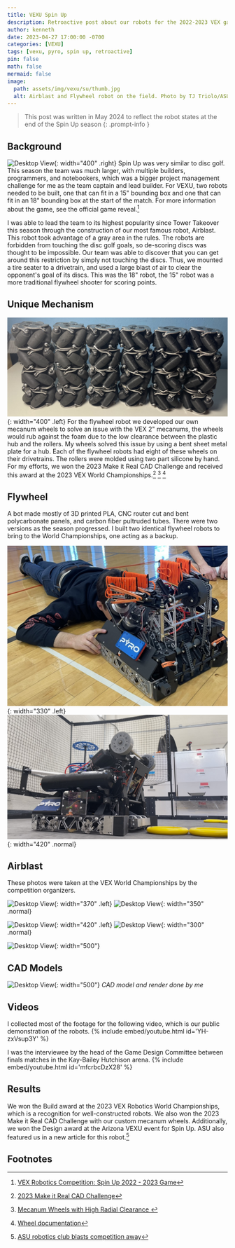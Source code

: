 ```yaml
---
title: VEXU Spin Up
description: Retroactive post about our robots for the 2022-2023 VEX game, Spin Up
author: kenneth
date: 2023-04-27 17:00:00 -0700
categories: [VEXU]
tags: [vexu, pyro, spin up, retroactive]
pin: false
math: false
mermaid: false
image:
  path: assets/img/vexu/su/thumb.jpg
  alt: Airblast and Flywheel robot on the field. Photo by TJ Triolo/ASU.
---
```


> This post was written in May 2024 to reflect the robot states at the end of the Spin Up season
{: .prompt-info }

## Background
![Desktop View](assets/img/vexu/su/gif2.gif){: width="400" .right}
Spin Up was very similar to disc golf. This season the team was much larger, with multiple builders, programmers, and notebookers, which was a bigger project management challenge for me as the team captain and lead builder. For VEXU, two robots needed to be built, one that can fit in a 15" bounding box and one that can fit in an 18" bounding box at the start of the match. For more information about the game, see the official game reveal.[^reveal] 

I was able to lead the team to its highest popularity since Tower Takeover this season through the construction of our most famous robot, Airblast. This robot took advantage of a gray area in the rules. The robots are forbidden from touching the disc golf goals, so de-scoring discs was thought to be impossible. Our team was able to discover that you can get around this restriction by simply not touching the discs. Thus, we mounted a tire seater to a drivetrain, and used a large blast of air to clear the opponent's goal of its discs. This was the 18" robot, the 15" robot was a more traditional flywheel shooter for scoring points. 

## Unique Mechanism
![Desktop View](assets/img/vexu/su/mecanums.jpg){: width="400" .left}
For the flywheel robot we developed our own mecanum wheels to solve an issue with the VEX 2" mecanums, the wheels would rub against the foam due to the low clearance between the plastic hub and the rollers. My wheels solved this issue by using a bent sheet metal plate for a hub. Each of the flywheel robots had eight of these wheels on their drivetrains. The rollers were molded using two part silicone by hand. For my efforts, we won the 2023 Make it Real CAD Challenge and received this award at the 2023 VEX World Championships.[^CAD] [^entry] [^docs]


## Flywheel
A bot made mostly of 3D printed PLA, CNC router cut and bent polycarbonate panels, and carbon fiber pultruded tubes. There were two versions as the season progressed. I built two identical flywheel robots to bring to the World Championships, one acting as a backup. 

![Desktop View](assets/img/vexu/su/flywheel1.jpg){: width="330" .left}
![Desktop View](assets/img/vexu/su/flywheel2.jpg){: width="420" .normal}

## Airblast
These photos were taken at the VEX World Championships by the competition organizers. 

![Desktop View](assets/img/vexu/su/airblast1.jpg){: width="370" .left}
![Desktop View](assets/img/vexu/su/airblast2.jpg){: width="350" .normal}

![Desktop View](assets/img/vexu/su/airblast3.jpg){: width="420" .left}
![Desktop View](assets/img/vexu/su/airblast4.png){: width="300" .normal}

![Desktop View](assets/img/vexu/su/gif3.gif){: width="500"}


## CAD Models
![Desktop View](assets/img/vexu/su/gif1.gif){: width="500"}
_CAD model and render done by me_

## Videos
I collected most of the footage for the following video, which is our public demonstration of the robots. 
{% include embed/youtube.html id='YH-zxVsup3Y' %}

I was the interviewee by the head of the Game Design Committee between finals matches in the Kay-Bailey Hutchison arena. 
{% include embed/youtube.html id='mfcrbcDzX28' %}


## Results
We won the Build award at the 2023 VEX Robotics World Championships, which is a recognition for well-constructed robots. 
We also won the 2023 Make it Real CAD Challenge with our custom mecanum wheels. 
Additionally, we won the Design award at the Arizona VEXU event for Spin Up. ASU also featured us in a new article for this robot.[^asu]

## Footnotes

[^reveal]: [VEX Robotics Competition: Spin Up 2022 - 2023 Game](https://www.youtube.com/watch?v=wIZgvVDZc2Y)
[^CAD]: [2023 Make it Real CAD Challenge](https://challenges.robotevents.com/challenge/196/entry?filter=winners)
[^entry]: [Mecanum Wheels with High Radial Clearance ](https://challenges.robotevents.com/challenge/196/vexu-cad-engineering-challenge-sponsored-by-autodesk/entry/11355)
[^docs]: [Wheel documentation](https://challenges.robotevents.com/uploads/0021377_original.pdf)
[^asu]: [ASU robotics club blasts competition away](https://live-asu-news.ws.asu.edu/20231107-asu-robotics-club-blasts-away-competition)